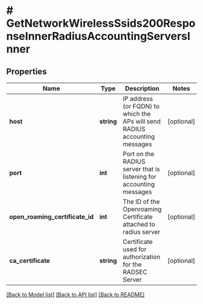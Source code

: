 # # GetNetworkWirelessSsids200ResponseInnerRadiusAccountingServersInner

## Properties

Name | Type | Description | Notes
------------ | ------------- | ------------- | -------------
**host** | **string** | IP address (or FQDN) to which the APs will send RADIUS accounting messages | [optional]
**port** | **int** | Port on the RADIUS server that is listening for accounting messages | [optional]
**open_roaming_certificate_id** | **int** | The ID of the Openroaming Certificate attached to radius server | [optional]
**ca_certificate** | **string** | Certificate used for authorization for the RADSEC Server | [optional]

[[Back to Model list]](../../README.md#models) [[Back to API list]](../../README.md#endpoints) [[Back to README]](../../README.md)
